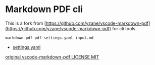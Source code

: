 # Markdown PDF cli

This is a fork from [https://github.com/yzane/vscode-markdown-pdf](https://github.com/yzane/vscode-markdown-pdf) for cli tools.

```
markdown-pdf pdf settings.yaml input.md
```

- [settings.yaml](./settings.yaml)

[original vscode-markdown-pdf LICENSE MIT](./LICENSE_original_markdown_pdf.txt)
